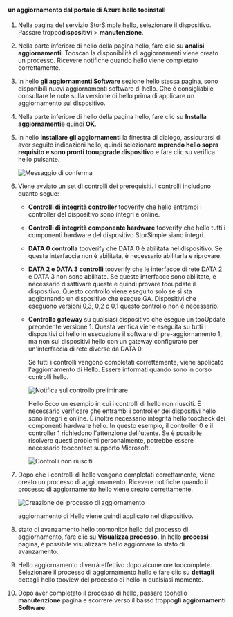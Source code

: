 <!--author=alkohli last changed: 02/06/17-->

#### <a name="tooinstall-an-update-from-hello-azure-portal"></a>un aggiornamento dal portale di Azure hello tooinstall

1. Nella pagina del servizio StorSimple hello, selezionare il dispositivo. Passare troppo**dispositivi** > **manutenzione**.
2. Nella parte inferiore di hello della pagina hello, fare clic su **analisi aggiornamenti**. Tooscan la disponibilità di aggiornamenti viene creato un processo. Ricevere notifiche quando hello viene completato correttamente.
3. In hello **gli aggiornamenti Software** sezione hello stessa pagina, sono disponibili nuovi aggiornamenti software di hello. Che è consigliabile consultare le note sulla versione di hello prima di applicare un aggiornamento sul dispositivo.
4. Nella parte inferiore di hello della pagina hello, fare clic su **Installa aggiornamenti**e quindi **OK**.
5. In hello **installare gli aggiornamenti** la finestra di dialogo, assicurarsi di aver seguito indicazioni hello, quindi selezionare **mprendo hello sopra requisito e sono pronti tooupgrade dispositivo** e fare clic su verifica hello pulsante.
   
    ![Messaggio di conferma](./media/storsimple-install-update2-via-portal/InstallUpdate12_2M.png)
6. Viene avviato un set di controlli dei prerequisiti. I controlli includono quanto segue:
   
   * **Controlli di integrità controller** tooverify che hello entrambi i controller del dispositivo sono integri e online.
   * **Controlli di integrità componente hardware** tooverify che hello tutti i componenti hardware del dispositivo StorSimple siano integri.
   * **DATA 0 controlla** tooverify che DATA 0 è abilitata nel dispositivo. Se questa interfaccia non è abilitata, è necessario abilitarla e riprovare.
   * **DATA 2 e DATA 3 controlli** tooverify che le interfacce di rete DATA 2 e DATA 3 non sono abilitate. Se queste interfacce sono abilitate, è necessario disattivare queste e quindi provare tooupdate il dispositivo. Questo controllo viene eseguito solo se si sta aggiornando un dispositivo che esegue GA. Dispositivi che eseguono versioni 0,3, 0,2 o 0,1 questo controllo non è necessario.
   * **Controllo gateway** su qualsiasi dispositivo che esegue un tooUpdate precedente versione 1. Questa verifica viene eseguita su tutti i dispositivi di hello in esecuzione il software di pre-aggiornamento 1, ma non sui dispositivi hello con un gateway configurato per un'interfaccia di rete diverse da DATA 0.
     
     Se tutti i controlli vengono completati correttamente, viene applicato l'aggiornamento di Hello. Essere informati quando sono in corso controlli hello.
     
     ![Notifica sul controllo preliminare](./media/storsimple-install-update2-via-portal/InstallUpdate12_3M.png)
     
     Hello Ecco un esempio in cui i controlli di hello non riusciti. È necessario verificare che entrambi i controller dei dispositivi hello sono integri e online. È inoltre necessario integrità hello toocheck dei componenti hardware hello. In questo esempio, il controller 0 e il controller 1 richiedono l'attenzione dell'utente. Se è possibile risolvere questi problemi personalmente, potrebbe essere necessario toocontact supporto Microsoft.
     
       ![Controlli non riusciti](./media/storsimple-install-update2-via-portal/HCS_PreUpgradeChecksFailed-include.png)
7. Dopo che i controlli di hello vengono completati correttamente, viene creato un processo di aggiornamento. Ricevere notifiche quando il processo di aggiornamento hello viene creato correttamente.
   
    ![Creazione del processo di aggiornamento](./media/storsimple-install-update2-via-portal/InstallUpdate12_44M.png)
   
    aggiornamento di Hello viene quindi applicato nel dispositivo.
    
8. stato di avanzamento hello toomonitor hello del processo di aggiornamento, fare clic su **Visualizza processo**. In hello **processi** pagina, è possibile visualizzare hello aggiornare lo stato di avanzamento.
9. Hello aggiornamento diverrà effettivo dopo alcune ore toocomplete. Selezionare il processo di aggiornamento hello e fare clic su **dettagli** dettagli hello tooview del processo di hello in qualsiasi momento.
10. Dopo aver completato il processo di hello, passare toohello **manutenzione** pagina e scorrere verso il basso troppo**gli aggiornamenti Software**.

